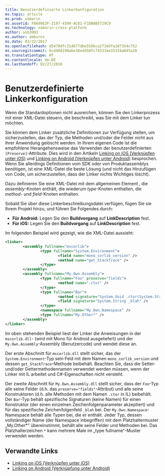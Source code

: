 ```yaml
---
title: Benutzerdefinierte Linkerkonfiguration
ms.topic: article
ms.prod: xamarin
ms.assetid: F8A99E3F-2197-4399-AC81-F1DBAB5729C9
ms.technology: xamarin-cross-platform
author: asb3993
ms.author: amburns
ms.date: 03/22/2017
ms.openlocfilehash: d5470dfc314677dbe558bca2f3ddfa107354c752
ms.sourcegitcommit: 6cd40d190abe38edd50fc74331be15324a845a28
ms.translationtype: HT
ms.contentlocale: de-DE
ms.lasthandoff: 02/27/2018
---
```

# <a name="custom-linker-configuration"></a>Benutzerdefinierte Linkerkonfiguration

Wenn die Standardoptionen nicht ausreichen, können Sie den Linkerprozess mit einer XML-Datei steuern, die beschreibt, was Sie mit dem Linker tun möchten.

Sie können dem Linker zusätzliche Definitionen zur Verfügung stellen, um sicherzustellen, das der Typ, die Methoden und/oder die Felder nicht aus Ihrer Anwendung gelöscht werden. In Ihrem eigenen Code ist die empfohlene Herangehensweise das Verwenden der benutzerdefinierten `[Preserve]`-Attribute. Dies wird in den Artikeln [Linking on iOS (Verknüpfen unter iOS)](~/ios/deploy-test/linker.md) und [Linking on Android (Verknüpfen unter Android)](~/android/deploy-test/linker.md) besprochen.
Wenn Sie allerdings Definitionen vom SDK oder von Produktassemblys benötigen, ist eine XML-Datei die beste Lösung (und nicht das Hinzufügen von Code, um sicherzustellen, dass der Linker nichts Wichtiges löscht).

Dazu definieren Sie eine XML-Datei mit dem allgemeinen Element <linker>, die *assembly*-Knoten enthält, die wiederum *type*-Knoten enthalten, die *method*- und *field*-Knoten enthalten.

Sobald Sie über diese Linkerbeschreibungsdatei verfügen, fügen Sie sie Ihrem Projekt hinzu, und führen Sie Folgendes durch:

-  **Für Android:** Legen Sie den **Buildvorgang** auf **LinkDescription** fest.
-  **Für iOS:** Legen Sie den **Buildvorgang** auf **LinkDescription** fest.


Im folgenden Beispiel wird gezeigt, wie die XML-Datei aussieht:

```xml
<linker>
        <assembly fullname="mscorlib">
                <type fullname="System.Environment">
                        <field name="mono_corlib_version" />
                        <method name="get_StackTrace" />
                </type>
        </assembly>
        <assembly fullname="My.Own.Assembly">
                <type fullname="Foo" preserve="fields">
                        <method name=".ctor" />
                </type>
                <type fullname="Bar">
                        <method signature="System.Void .ctor(System.String)" />
                        <field signature="System.String _blah" />
                </type>
                <namespace fullname="My.Own.Namespace" />
                <type fullname="My.Other*" />
        </assembly>
</linker>
```

Im oben stehenden Beispiel liest der Linker die Anweisungen in der `mscorlib.dll`- (wird mit Mono für Android ausgeliefert) und der `My.Own.Assembly`-Assembly (Benutzercode) und wendet diese an.

Der erste Abschnitt für `mscorlib.dll` stellt sicher, das der `System.Environment`-Typ sein Feld mit dem Namen `mono_corlib_version` und dessen `get_StackTrace`-Methode beibehält.
Beachten Sie, dass die Setter- und/oder Gettermethodennamen verwendet werden müssen, wenn der Linker mit IL arbeitet und C#-Eigenschaften nicht versteht.

Der zweite Abschnitt für `My.Own.Assembly.dll` stellt sicher, dass der `Foo`-Typ alle seine Felder (d.h. das `preserve="fields"`-Attribut) und alle seine Konstruktoren (d.h. alle Methoden mit dem Namen `.ctor` in IL) beibehält. Der `Bar`-Typ behält spezifische Signaturen (keine Namen) für einen Konstruktor (der einen einzelnen Zeichenfolgenparameter akzeptiert) und für das spezifische Zeichenfolgenfeld `_blah` bei.
Der `My.Own.Namespace`-Namespace behält alle Typen bei, die er enthält.
Jeder Typ, dessen vollständiger Name (der Namespace inbegriffen) mit dem Platzhaltermuster „My.Other\*“ übereinstimmt, behält alle seine Felder und Methoden bei. Das Platzhalterzeichen `*` kann mehrere Male im „type fullname“-Muster verwendet werden.



## <a name="related-links"></a>Verwandte Links

- [Linking on iOS (Verknüpfen unter iOS)](~/ios/deploy-test/linker.md)
- [Linking on Android (Verknüpfung unter Android)](~/android/deploy-test/linker.md)
